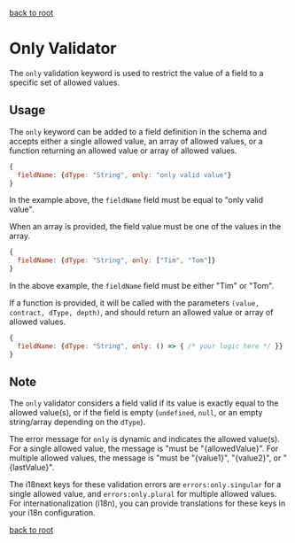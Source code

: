 [back to root](../../README.md#Documentation)

# Only Validator

The `only` validation keyword is used to restrict the value of a field to a specific set of allowed values.

## Usage

The `only` keyword can be added to a field definition in the schema and accepts either a single allowed value, an array of allowed values, or a function returning an allowed value or array of allowed values.

```javascript
{
  fieldName: {dType: "String", only: "only valid value"}
}
```

In the example above, the `fieldName` field must be equal to "only valid value".

When an array is provided, the field value must be one of the values in the array.

```javascript
{
  fieldName: {dType: "String", only: ["Tim", "Tom"]}
}
```

In the above example, the `fieldName` field must be either "Tim" or "Tom".

If a function is provided, it will be called with the parameters `(value, contract, dType, depth)`, and should return an allowed value or array of allowed values.

```javascript
{
  fieldName: {dType: "String", only: () => { /* your logic here */ }}
}
```

## Note

The `only` validator considers a field valid if its value is exactly equal to the allowed value(s), or if the field is empty (`undefined`, `null`, or an empty string/array depending on the `dType`).

The error message for `only` is dynamic and indicates the allowed value(s). For a single allowed value, the message is "must be "{allowedValue}". For multiple allowed values, the message is "must be "{value1}", "{value2}", or "{lastValue}".

The i18next keys for these validation errors are `errors:only.singular` for a single allowed value, and `errors:only.plural` for multiple allowed values. For internationalization (i18n), you can provide translations for these keys in your i18n configuration.

[back to root](../../README.md#Documentation)
